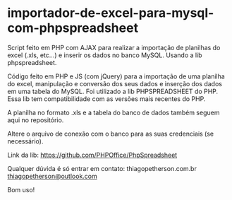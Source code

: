 # importador-de-excel-para-mysql-com-phpspreadsheet
Script feito em PHP com AJAX para realizar a importação de planilhas do excel (.xls, etc...) e inserir os dados no banco MySQL. Usando a lib phpspreadsheet.

Código feito em PHP e JS (com jQuery) para a importação de uma planilha do excel, manipulação e conversão dos seus dados e inserção dos dados em uma tabela do MySQL. 
Foi utilizado a lib PHPSPREADSHEET do PHP. Essa lib tem compatibilidade com as versões mais recentes do PHP.

A planilha no formato .xls e a tabela do banco de dados também seguem aqui no repositório. 

Altere o arquivo de conexão com o banco para as suas credenciais (se necessário).

Link da lib: https://github.com/PHPOffice/PhpSpreadsheet

Qualquer dúvida é só entrar em contato:
thiagopetherson.com.br
thiagopetherson@outlook.com

Bom uso!
